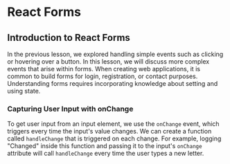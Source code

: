 # React Forms

## Introduction to React Forms

In the previous lesson, we explored handling simple events such as clicking or hovering over a button. In this lesson, we will discuss more complex events that arise within forms. When creating web applications, it is common to build forms for login, registration, or contact purposes. Understanding forms requires incorporating knowledge about setting and using state.

### Capturing User Input with onChange

To get user input from an input element, we use the `onChange` event, which triggers every time the input's value changes. We can create a function called `handleChange` that is triggered on each change. For example, logging "Changed" inside this function and passing it to the input's `onChange` attribute will call `handleChange` every time the user types a new letter.
